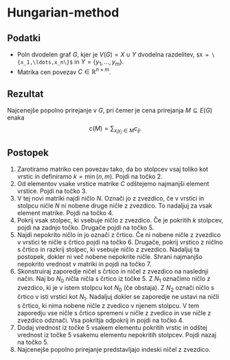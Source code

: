 # Hungarian-method

## Podatki
- Poln dvodelen graf *G*, kjer je $V(G) = X \cup Y$ dvodelna razdelitev, `$X = \{x_1,\ldots,x_n\}$` in $Y = \{y_1,\ldots,y_m\}$.
- Matrika cen povezav $C \in \mathbb{R}^{n\times m}$.

## Rezultat
Najcenejše popolno prirejanje v $G$, pri čemer je cena prirejanja $M \subseteq E(G)$ enaka
$$ c(M) = \sum_{x_iy_j \in M}c_{ij}. $$

## Postopek
1. Zarotiramo matriko cen povezav tako, da bo stolpcev vsaj toliko kot vrstic in 
   definiramo $k = \min{(n,m)}$. Pojdi na točko 2.
2. Od elementov vsake vrstice matrike $C$ odštejemo najmanjši element vrstice. Pojdi
   na točko 3.
3. V tej novi matriki najdi ničlo $N$. Označi jo z zvezdico, če v vrstici in stolpcu ničle
   $N$ ni nobene druge ničle z zvezdico. To nadaljuj za vsak element matrike. Pojdi na točko 4.
4. Pokrij vsak stolpec, ki vsebuje ničlo z zvezdico. Če je pokritih $k$ stolpcev, pojdi na 
   zadnjo točko. Drugače pojdi na točko 5.
5. Najdi nepokrito ničlo in jo označi z črtico. Če ni nobene ničle z zvezdico v vrstici te
   ničle s črtico pojdi na točko 6. Drugače, pokrij vrstico z ničlno s črtico in razkrij
   stolpec, ki vsebuje ničlo z zvezdico. Nadaljuj ta postopek, dokler ni več nobene nepokrite
   ničle. Shrani najmanjšo nepokrito vrednost v matriki in pojdi na točko 7.
6. Skonstruiraj zaporedje ničel s črtico in ničel z zvezdico na naslednji način. Naj bo $N_0$ ničla
   ničla s črtico iz točke 5. Z $N_1$ označimo ničlo z zvezdico, ki je v istem stolpcu kot $N_0$ (če obstaja).
   Z $N_2$ označi ničlo s črtico v isti vrstici kot $N_1$. Nadaljuj dokler se zaporedje ne ustavi
   na ničli s črtico, ki nima nobene ničle z zvedico v njenem stolpcu. V tem zaporedju vse ničle s
   črtico spremeni v ničle z zvedico in vse ničle z zvezdico odznači. Vsa pokritja odpokrij in pojdi
   na točko 4.
7. Dodaj vrednost iz točke 5 vsakem elementu pokritih vrstic in odštej vrednost iz točke 5 vsakemu
   elementu nepokritih stolpcev. Pojdi nazaj na točko 5.
8. Najcenejše popolno prirejanje predstavljajo indeski ničel z zvezdico.
